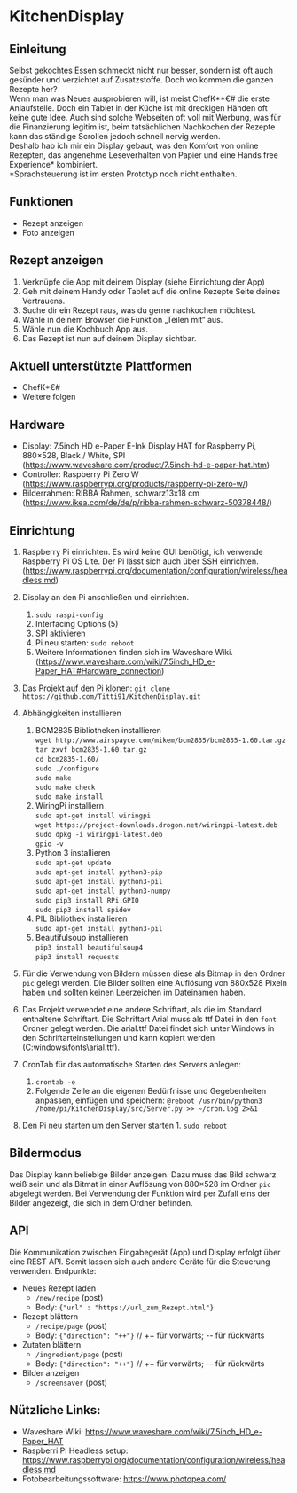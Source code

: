 # KitchenDisplay

## Einleitung
Selbst gekochtes Essen schmeckt nicht nur besser, sondern ist oft auch gesünder und verzichtet auf Zusatzstoffe. Doch wo kommen die ganzen Rezepte her?  
Wenn man was Neues ausprobieren will, ist meist ChefK**€# die erste Anlaufstelle. Doch ein Tablet in der Küche ist mit dreckigen Händen oft keine gute Idee. Auch sind solche Webseiten oft voll mit Werbung, was für die Finanzierung legitim ist, beim tatsächlichen Nachkochen der Rezepte kann das ständige Scrollen jedoch schnell nervig werden.  
Deshalb hab ich mir ein Display gebaut, was den Komfort von online Rezepten, das angenehme Leseverhalten von Papier und eine Hands free Experience* kombiniert.  
*Sprachsteuerung ist im ersten Prototyp noch nicht enthalten. 

## Funktionen
* Rezept anzeigen
* Foto anzeigen

## Rezept anzeigen
1.	Verknüpfe die App mit deinem Display (siehe Einrichtung der App)
2.	Geh mit deinem Handy oder Tablet auf die online Rezepte Seite deines Vertrauens. 
3.	Suche dir ein Rezept raus, was du gerne nachkochen möchtest.
4.	Wähle in deinem Browser die Funktion „Teilen mit“ aus.
5.	Wähle nun die Kochbuch App aus.
6.	Das Rezept ist nun auf deinem Display sichtbar.

## Aktuell unterstützte Plattformen
*	ChefK*€#
*	Weitere folgen

## Hardware
*	Display: 7.5inch HD e-Paper E-Ink Display HAT for Raspberry Pi, 880×528, Black / White, SPI (https://www.waveshare.com/product/7.5inch-hd-e-paper-hat.htm)
*	Controller: Raspberry Pi Zero W (https://www.raspberrypi.org/products/raspberry-pi-zero-w/)
*	Bilderrahmen: RIBBA Rahmen, schwarz13x18 cm (https://www.ikea.com/de/de/p/ribba-rahmen-schwarz-50378448/)

## Einrichtung
1.	Raspberry Pi einrichten. Es wird keine GUI benötigt, ich verwende Raspberry Pi OS Lite. 
Der Pi lässt sich auch über SSH einrichten. (https://www.raspberrypi.org/documentation/configuration/wireless/headless.md)
2.	Display an den Pi anschließen und einrichten.
      1. `sudo raspi-config`
      2. Interfacing Options (5)
      3. SPI aktivieren 
      4. Pi neu starten: `sudo reboot`
      4. Weitere Informationen finden sich im  Waveshare Wiki. (https://www.waveshare.com/wiki/7.5inch_HD_e-Paper_HAT#Hardware_connection)
3.	Das Projekt auf den Pi klonen: `git clone https://github.com/Titti91/KitchenDisplay.git` 
4.	Abhängigkeiten installieren 
      1.    BCM2835 Bibliotheken installieren  
                `wget http://www.airspayce.com/mikem/bcm2835/bcm2835-1.60.tar.gz`  
                `tar zxvf bcm2835-1.60.tar.gz`  
                `cd bcm2835-1.60/`  
                `sudo ./configure`  
                `sudo make`  
                `sudo make check`  
                `sudo make install`
      2.    WiringPi installiern  
            `sudo apt-get install wiringpi`  
            `wget https://project-downloads.drogon.net/wiringpi-latest.deb`  
            `sudo dpkg -i wiringpi-latest.deb`  
            `gpio -v`  
      3.    Python 3 installieren  
            `sudo apt-get update`  
            `sudo apt-get install python3-pip`  
            `sudo apt-get install python3-pil`  
            `sudo apt-get install python3-numpy`  
            `sudo pip3 install RPi.GPIO`  
            `sudo pip3 install spidev`  
      4.    PIL Bibliothek installieren   
            `sudo apt-get install python3-pil `
      5.    Beautifulsoup installieren  
            `pip3 install beautifulsoup4`  
            `pip3 install requests`


5.	Für die Verwendung von Bildern müssen diese als Bitmap in den Ordner `pic` gelegt werden. Die Bilder sollten eine Auflösung von 880x528 Pixeln haben und sollten keinen Leerzeichen im Dateinamen haben. 
6.	Das Projekt verwendet eine andere Schriftart, als die im Standard enthaltene Schriftart. Die Schriftart Arial muss als ttf Datei in den `font` Ordner gelegt werden. Die arial.ttf Datei findet sich unter Windows in den Schriftarteinstellungen und kann kopiert werden (C:windows\fonts\arial.ttf). 
7.	CronTab für das automatische Starten des Servers anlegen:
       1.   `crontab -e`  
       2.   Folgende Zeile an die eigenen Bedürfnisse und Gegebenheiten anpassen, einfügen und speichern: `@reboot /usr/bin/python3 /home/pi/KitchenDisplay/src/Server.py >> ~/cron.log 2>&1`
8.	Den Pi neu starten um den Server starten 
        1. `sudo reboot`
 

## Bildermodus
Das Display kann beliebige Bilder anzeigen. Dazu muss das Bild schwarz weiß sein und als Bitmat in einer Auflösung von 880×528 im Ordner `pic` abgelegt werden.
Bei Verwendung der Funktion wird per Zufall eins der Bilder angezeigt, die sich in dem Ordner befinden. 

## API
Die Kommunikation zwischen Eingabegerät (App) und Display erfolgt über eine REST API. Somit lassen sich auch andere Geräte für die Steuerung verwenden. 
Endpunkte:
*	Neues Rezept laden
    *	`/new/recipe` (post)
    *	Body: `{"url" : "https://url_zum_Rezept.html"}`
*	Rezept blättern
    *	`/recipe/page` (post)
    *	Body: `{"direction": "++"}` // ++ für vorwärts; -- für rückwärts
*	Zutaten blättern
    *	`/ingredient/page` (post)
    *	Body: `{"direction": "++"}` // ++ für vorwärts; -- für rückwärts
*	Bilder anzeigen
    *	`/screensaver` (post)

## Nützliche Links:
*	Waveshare Wiki: https://www.waveshare.com/wiki/7.5inch_HD_e-Paper_HAT 
*	Raspberri Pi Headless setup: https://www.raspberrypi.org/documentation/configuration/wireless/headless.md 
*	Fotobearbeitungssoftware: https://www.photopea.com/ 

